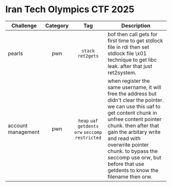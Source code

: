 # Iran Tech Olympics CTF 2025

| Challenge | Category | Tag | Description | 
| --- | :---: | :---: | --- |
| pearls | pwn | `stack` `ret2gets` | bof then call gets for first time to get stdlock file in rdi then set stdlock file \x01 technique to get libc leak. after that just ret2system. |
| account management | pwn | `heap`  `uaf` `getdents` `orw` `seccomp` `restricted` | when register the same username, it will free the address but didn't clear the pointer. we can use this uaf to get content chunk in unfree content pointer chunk. then after that gain the arbitary write and read with overwrite pointer chunk. to bypass the seccomp use orw, but before that use getdents to know the filename then orw. |

